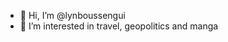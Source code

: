 - 👋 Hi, I’m @lynboussengui
- 👀 I’m interested in travel, geopolitics and manga

<!---
lynboussengui/lynboussengui is a ✨ special ✨ repository because its `README.md` (this file) appears on your GitHub profile.
You can click the Preview link to take a look at your changes.
--->
